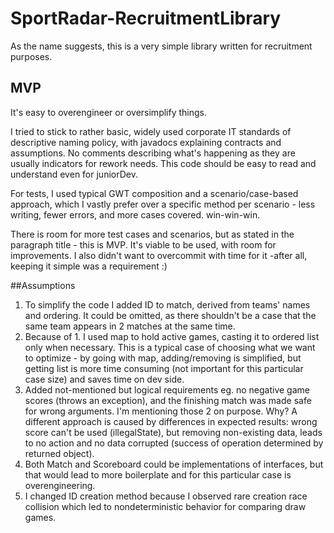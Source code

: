 # SportRadar-RecruitmentLibrary
As the name suggests, this is a very simple library written for recruitment purposes.

## MVP
It's easy to overengineer or oversimplify things.

I tried to stick to rather basic, widely used corporate IT standards of descriptive naming policy, with javadocs explaining contracts and assumptions. No comments describing what's happening as they are usually indicators for rework needs. This code should be easy to read and understand even for juniorDev.

For tests, I used typical GWT composition and a scenario/case-based approach, which I vastly prefer over a specific method per scenario - less writing, fewer errors, and more cases covered. win-win-win.

There is room for more test cases and scenarios, but as stated in the paragraph title - this is MVP. It's viable to be used, with room for improvements. I also didn't want to overcommit with time for it -after all, keeping it simple was a requirement :)

##Assumptions
1. To simplify the code I added ID to match, derived from teams' names and ordering. It could be omitted, as there shouldn't be a case that the same team appears in 2 matches at the same time.
2. Because of 1. I used map to hold active games, casting it to ordered list only when necessary. This is a typical case of choosing what we want to optimize - by going with map, adding/removing is simplified, but getting list is more time consuming (not important for this particular case size) and saves time on dev side.
3. Added not-mentioned but logical requirements eg. no negative game scores (throws an exception),  and the finishing match was made safe for wrong arguments. I'm mentioning those 2 on purpose. Why? A different approach is caused by differences in expected results: wrong score can't be used (illegalState), but removing non-existing data, leads to no action and no data corrupted (success of operation determined by returned object).
4. Both Match and Scoreboard could be implementations of interfaces, but that would lead to more boilerplate and for this particular case is overengineering.
5. I changed ID creation method because I observed rare creation race collision which led to nondeterministic behavior for comparing draw games.

   
